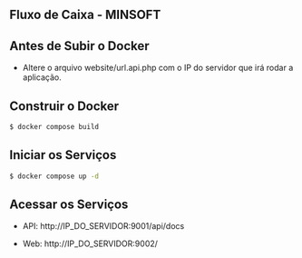 ## Fluxo de Caixa - MINSOFT

## Antes de Subir o Docker
- Altere o arquivo website/url.api.php com o IP do servidor que irá rodar a aplicação.

## Construir o Docker
```bash
$ docker compose build
```

## Iniciar os Serviços
```bash
$ docker compose up -d
```

## Acessar os Serviços
- API: http://IP_DO_SERVIDOR:9001/api/docs

- Web: http://IP_DO_SERVIDOR:9002/

